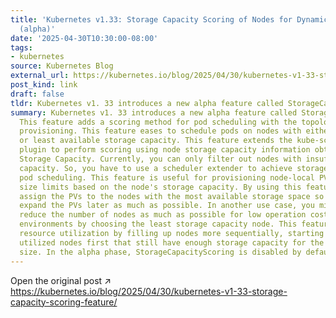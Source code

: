 ```yaml
---
title: 'Kubernetes v1.33: Storage Capacity Scoring of Nodes for Dynamic Provisioning
  (alpha)'
date: '2025-04-30T10:30:00-08:00'
tags:
- kubernetes
source: Kubernetes Blog
external_url: https://kubernetes.io/blog/2025/04/30/kubernetes-v1-33-storage-capacity-scoring-feature/
post_kind: link
draft: false
tldr: Kubernetes v1. 33 introduces a new alpha feature called StorageCapacityScoring.
summary: Kubernetes v1. 33 introduces a new alpha feature called StorageCapacityScoring.
  This feature adds a scoring method for pod scheduling with the topology-aware volume
  provisioning. This feature eases to schedule pods on nodes with either the most
  or least available storage capacity. This feature extends the kube-scheduler's VolumeBinding
  plugin to perform scoring using node storage capacity information obtained from
  Storage Capacity. Currently, you can only filter out nodes with insufficient storage
  capacity. So, you have to use a scheduler extender to achieve storage-capacity-based
  pod scheduling. This feature is useful for provisioning node-local PVs, which have
  size limits based on the node's storage capacity. By using this feature, you can
  assign the PVs to the nodes with the most available storage space so that you can
  expand the PVs later as much as possible. In another use case, you might want to
  reduce the number of nodes as much as possible for low operation costs in cloud
  environments by choosing the least storage capacity node. This feature helps maximize
  resource utilization by filling up nodes more sequentially, starting with the most
  utilized nodes first that still have enough storage capacity for the requested volume
  size. In the alpha phase, StorageCapacityScoring is disabled by default.
---
```

Open the original post ↗ https://kubernetes.io/blog/2025/04/30/kubernetes-v1-33-storage-capacity-scoring-feature/
